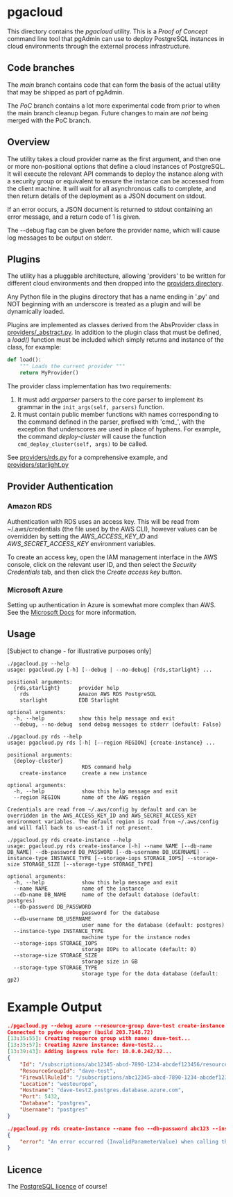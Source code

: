 # pgacloud

This directory contains the *pgacloud* utility. This is a *Proof of Concept* 
command line tool that pgAdmin can use to deploy PostgreSQL instances in cloud 
environments through the external process infrastructure. 

## Code branches

The *main* branch contains code that can form the basis of the actual utility
that may be shipped as part of pgAdmin.

The *PoC* branch contains a lot more experimental code from prior to when the 
main branch cleanup began. Future changes to main are *not* being merged with
the PoC branch.

## Overview

The utility takes a cloud provider name as the first argument, and then one or 
more non-positional options that define a cloud instances of PostgreSQL. It will
execute the relevant API commands to deploy the instance along with a security
group or equivalent to ensure the instance can be accessed from the client 
machine. It will wait for all asynchronous calls to complete, and then return 
details of the deployment as a JSON document on stdout.

If an error occurs, a JSON document is returned to stdout containing an error
message, and a return code of 1 is given.

The --debug flag can be given before the provider name, which will cause 
log messages to be output on stderr.

## Plugins

The utility has a pluggable architecture, allowing 'providers' to be written for
different cloud environments and then dropped into the 
[providers directory](providers).

Any Python file in the plugins directory that has a name ending in '.py' and NOT
beginning with an underscore is treated as a plugin and will be dynamically
loaded.

Plugins are implemented as classes derived from the AbsProvider class in
[providers/_abstract.py](providers/_abstract.py). In addition to the plugin class 
that must be defined, a *load()* function must be included which simply returns
and instance of the class, for example:

```python
def load():
    """ Loads the current provider """
    return MyProvider()
```

The provider class implementation has two requirements:

1) It must add *argparser* parsers to the core parser to implement its grammar
   in the ```init_args(self, parsers)``` function.
2) It must contain public member functions with names corresponding to the 
   command defined in the parser, prefixed with 'cmd_', with the exception that 
   underscores are used in place of hyphens. For example, the command 
   *deploy-cluster* will cause the function ```cmd_deploy_cluster(self, args)``` 
   to be called.
   
See [providers/rds.py](providers/rds.py) for a comprehensive example, and 
[providers/starlight.py](providers/starlight.py)

## Provider Authentication

### Amazon RDS

Authentication with RDS uses an access key. This will be read from 
~/.aws/credentials (the file used by the AWS CLI), however values can be 
overridden by setting the *AWS_ACCESS_KEY_ID* and *AWS_SECRET_ACCESS_KEY*
environment variables.

To create an access key, open the IAM management interface in the AWS console,
click on the relevant user ID, and then select the *Security Credentials* tab, 
and then click the *Create access key* button.

### Microsoft Azure

Setting up authentication in Azure is somewhat more complex than AWS. See the
[Microsoft Docs](https://docs.microsoft.com/en-us/azure/developer/python/configure-local-development-environment?tabs=cmd)
for more information.

## Usage

[Subject to change - for illustrative purposes only]

```shell
./pgacloud.py --help
usage: pgacloud.py [-h] [--debug | --no-debug] {rds,starlight} ...

positional arguments:
  {rds,starlight}      provider help
    rds                Amazon AWS RDS PostgreSQL
    starlight          EDB Starlight

optional arguments:
  -h, --help           show this help message and exit
  --debug, --no-debug  send debug messages to stderr (default: False)
```
```shell
./pgacloud.py rds --help
usage: pgacloud.py rds [-h] [--region REGION] {create-instance} ...

positional arguments:
  {deploy-cluster}
                        RDS command help
    create-instance     create a new instance

optional arguments:
  -h, --help            show this help message and exit
  --region REGION       name of the AWS region

Credentials are read from ~/.aws/config by default and can be overridden in the AWS_ACCESS_KEY_ID and AWS_SECRET_ACCESS_KEY environment variables. The default region is read from ~/.aws/config and will fall back to us-east-1 if not present.
```
```shell
./pgacloud.py rds create-instance --help
usage: pgacloud.py rds create-instance [-h] --name NAME [--db-name DB_NAME] --db-password DB_PASSWORD [--db-username DB_USERNAME] --instance-type INSTANCE_TYPE [--storage-iops STORAGE_IOPS] --storage-size STORAGE_SIZE [--storage-type STORAGE_TYPE]

optional arguments:
  -h, --help            show this help message and exit
  --name NAME           name of the instance
  --db-name DB_NAME     name of the default database (default: postgres)
  --db-password DB_PASSWORD
                        password for the database
  --db-username DB_USERNAME
                        user name for the database (default: postgres)
  --instance-type INSTANCE_TYPE
                        machine type for the instance nodes
  --storage-iops STORAGE_IOPS
                        storage IOPs to allocate (default: 0)
  --storage-size STORAGE_SIZE
                        storage size in GB
  --storage-type STORAGE_TYPE
                        storage type for the data database (default: gp2)
```

# Example Output
```json
./pgacloud.py --debug azure --resource-group dave-test create-instance --name dave-test2 --db-password foobar%123
Connected to pydev debugger (build 203.7148.72)
[13:35:55]: Creating resource group with name: dave-test...
[13:35:57]: Creating Azure instance: dave-test2...
[13:39:43]: Adding ingress rule for: 10.0.0.242/32...
{
    "Id": "/subscriptions/abc12345-abcd-7890-1234-abcdef123456/resourceGroups/dave-test/providers/Microsoft.DBforPostgreSQL/servers/dave-test2",
    "ResourceGroupId": "dave-test",
    "FirewallRuleId": "/subscriptions/abc12345-abcd-7890-1234-abcdef123456/resourceGroups/dave-test/providers/Microsoft.DBforPostgreSQL/servers/dave-test2/firewallRules/pgacloud_dave-test2_10-0-0-242_WbI9f2lcMc",
    "Location": "westeurope",
    "Hostname": "dave-test2.postgres.database.azure.com",
    "Port": 5432,
    "Database": "postgres",
    "Username": "postgres"
}
```

```json
./pgacloud.py rds create-instance --name foo --db-password abc123 --instance-type m3.large --storage-size 10
{
    "error": "An error occurred (InvalidParameterValue) when calling the CreateDBInstance operation: Invalid DB Instance class: m3.large"
}
```

## Licence

The [PostgreSQL licence](LICENSE) of course!